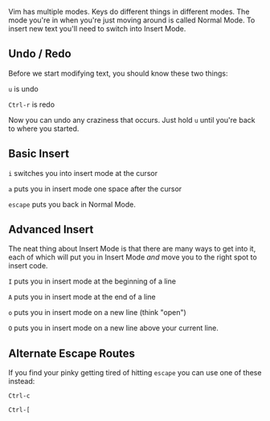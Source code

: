 Vim has multiple modes. Keys do different things in different modes. The mode you're in when you're just moving around is called Normal Mode. To insert new text you'll need to switch into Insert Mode.

## Undo / Redo

Before we start modifying text, you should know these two things:

`u` is undo

`Ctrl-r` is redo

Now you can undo any craziness that occurs. Just hold `u` until you're back to where you started.

## Basic Insert

`i` switches you into insert mode at the cursor

`a` puts you in insert mode one space after the cursor

`escape` puts you back in Normal Mode.

## Advanced Insert

The neat thing about Insert Mode is that there are many ways to get into
it, each of which will put you in Insert Mode *and* move you to the right
spot to insert code.

`I` puts you in insert mode at the beginning of a line

`A` puts you in insert mode at the end of a line

`o` puts you in insert mode on a new line (think "open")

`O` puts you in insert mode on a new line above your current line.

## Alternate Escape Routes

If you find your pinky getting tired of hitting `escape` you can use one of these instead:

`Ctrl-c`

`Ctrl-[`
